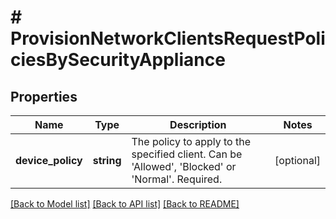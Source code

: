 # # ProvisionNetworkClientsRequestPoliciesBySecurityAppliance

## Properties

Name | Type | Description | Notes
------------ | ------------- | ------------- | -------------
**device_policy** | **string** | The policy to apply to the specified client. Can be &#39;Allowed&#39;, &#39;Blocked&#39; or &#39;Normal&#39;. Required. | [optional]

[[Back to Model list]](../../README.md#models) [[Back to API list]](../../README.md#endpoints) [[Back to README]](../../README.md)
